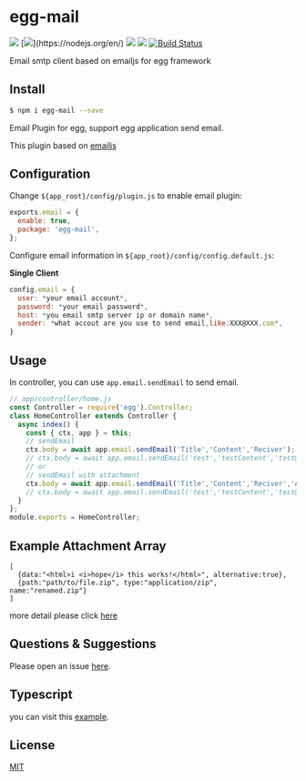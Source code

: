# egg-mail

![](https://img.shields.io/badge/version-1.0.10-green.svg?)
[![](https://img.shields.io/badge/nodejs->=8.0-green.svg?)](https://nodejs.org/en/)
[![](https://img.shields.io/badge/npm->=5.4-blue.svg)](https://www.npmjs.com/)
![](https://img.shields.io/badge/license-MIT-000000.svg)
[![Build Status](https://www.travis-ci.org/zhouzhi3859/egg-mail.svg?branch=master)](https://www.travis-ci.org/zhouzhi3859/egg-mail)

Email smtp client based on emailjs for egg framework

## Install

```bash
$ npm i egg-mail --save
```

Email Plugin for egg, support egg application send email.

This plugin based on [emailjs](https://github.com/eleith/emailjs)

## Configuration

Change `${app_root}/config/plugin.js` to enable email plugin:

```js
exports.email = {
  enable: true,
  package: 'egg-mail',
};
```

Configure email information in `${app_root}/config/config.default.js`:

**Single Client**

```js
config.email = {
  user: *your email account*,
  password: *your email password*,
  host: *you email smtp server ip or domain name*,
  sender: *what accout are you use to send email,like:XXX@XXX.com*,
}
```

## Usage

In controller, you can use `app.email.sendEmail` to send email.

```js
// app/controller/home.js
const Controller = require('egg').Controller;
class HomeController extends Controller {
  async index() {
    const { ctx, app } = this;
    // sendEmail
    ctx.body = await app.email.sendEmail('Title','Content','Reciver');
    // ctx.body = await app.email.sendEmail('test','testContent','test@test.com');
    // or
    // sendEmail with attachment
    ctx.body = await app.email.sendEmail('Title','Content','Reciver','Attachment');
    // ctx.body = await app.email.sendEmail('test','testContent','test@test.com', [ ... ]);
  }
};
module.exports = HomeController;
```

## Example Attachment Array

```
[
  {data:"<html>i <i>hope</i> this works!</html>", alternative:true},
  {path:"path/to/file.zip", type:"application/zip", name:"renamed.zip"}
]
```
more detail please click [here](https://github.com/eleith/emailjs#example-usage---html-emails-and-attachments)

## Questions & Suggestions

Please open an issue [here](https://github.com/zhouzhi3859/egg-mail/issues).

## Typescript
you can visit this [example](https://github.com/zhouzhi3859/iMagazineServerTS).

## License

[MIT](LICENSE)
